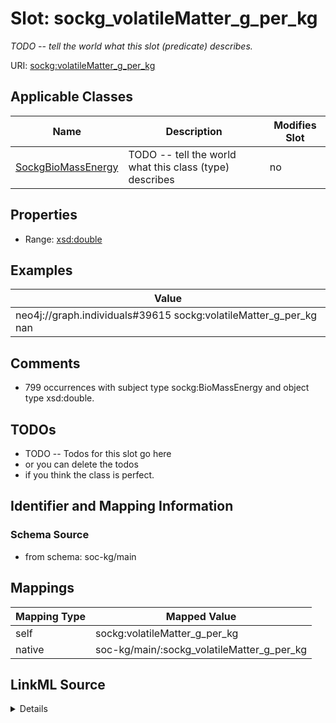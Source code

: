

# Slot: sockg_volatileMatter_g_per_kg


_TODO -- tell the world what this slot (predicate) describes._





URI: [sockg:volatileMatter_g_per_kg](http://www.semanticweb.org/sockg/ontologies/2024/0/soil-carbon-ontology/volatileMatter_g_per_kg)



<!-- no inheritance hierarchy -->





## Applicable Classes

| Name | Description | Modifies Slot |
| --- | --- | --- |
| [SockgBioMassEnergy](../classes/SockgBioMassEnergy.md) | TODO -- tell the world what this class (type) describes |  no  |







## Properties

* Range: [xsd:double](http://www.w3.org/2001/XMLSchema#double)






## Examples

| Value |
| --- |
| neo4j://graph.individuals#39615 sockg:volatileMatter_g_per_kg nan |

## Comments

* 799 occurrences with subject type sockg:BioMassEnergy and object type xsd:double.

## TODOs

* TODO -- Todos for this slot go here
* or you can delete the todos
* if you think the class is perfect.

## Identifier and Mapping Information







### Schema Source


* from schema: soc-kg/main




## Mappings

| Mapping Type | Mapped Value |
| ---  | ---  |
| self | sockg:volatileMatter_g_per_kg |
| native | soc-kg/main/:sockg_volatileMatter_g_per_kg |




## LinkML Source

<details>
```yaml
name: sockg_volatileMatter_g_per_kg
description: TODO -- tell the world what this slot (predicate) describes.
todos:
- TODO -- Todos for this slot go here
- or you can delete the todos
- if you think the class is perfect.
comments:
- 799 occurrences with subject type sockg:BioMassEnergy and object type xsd:double.
examples:
- value: neo4j://graph.individuals#39615 sockg:volatileMatter_g_per_kg nan
from_schema: soc-kg/main
rank: 1000
slot_uri: sockg:volatileMatter_g_per_kg
alias: sockg_volatileMatter_g_per_kg
domain_of:
- sockg_BioMassEnergy
range: double

```
</details>